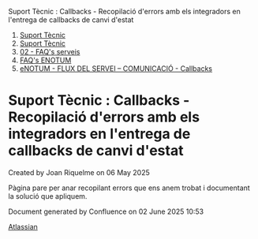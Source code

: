 Suport Tècnic : Callbacks - Recopilació d'errors amb els integradors en l'entrega de callbacks de canvi d'estat  

1.  [Suport Tècnic](index.html)
2.  [Suport Tècnic](13893782.html)
3.  [02 - FAQ's serveis](26313393.html)
4.  [FAQ's ENOTUM](28705561.html)
5.  [eNOTUM - FLUX DEL SERVEI – COMUNICACIÓ - Callbacks](36341203.html)

Suport Tècnic : Callbacks - Recopilació d'errors amb els integradors en l'entrega de callbacks de canvi d'estat
===============================================================================================================

Created by Joan Riquelme on 06 May 2025

Pàgina pare per anar recopilant errors que ens anem trobat i documentant la solució que apliquem.

Document generated by Confluence on 02 June 2025 10:53

[Atlassian](http://www.atlassian.com/)